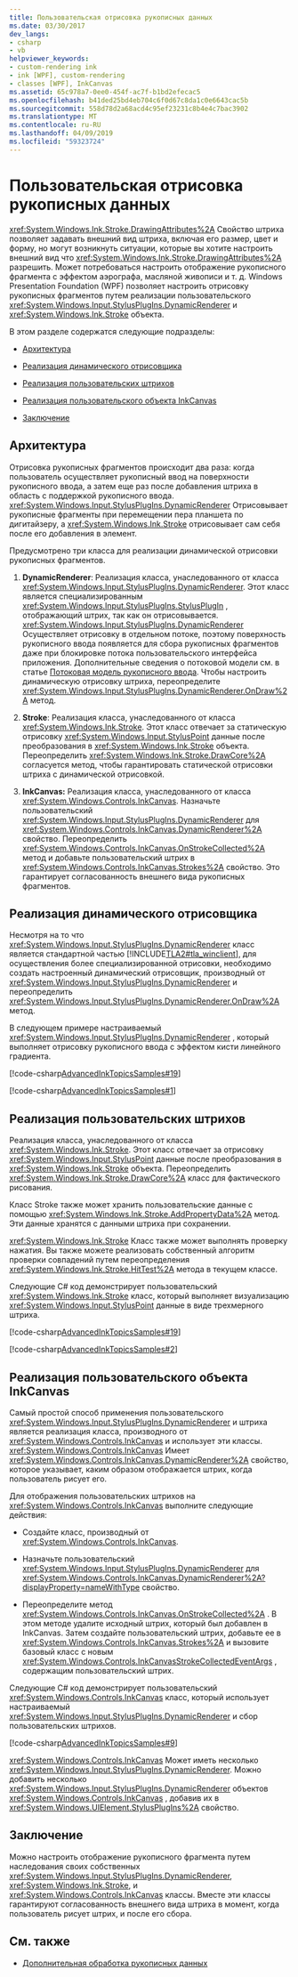 ```yaml
---
title: Пользовательская отрисовка рукописных данных
ms.date: 03/30/2017
dev_langs:
- csharp
- vb
helpviewer_keywords:
- custom-rendering ink
- ink [WPF], custom-rendering
- classes [WPF], InkCanvas
ms.assetid: 65c978a7-0ee0-454f-ac7f-b1bd2efecac5
ms.openlocfilehash: b41ded25bd4eb704c6f0d67c8da1c0e6643cac5b
ms.sourcegitcommit: 558d78d2a68acd4c95ef23231c8b4e4c7bac3902
ms.translationtype: MT
ms.contentlocale: ru-RU
ms.lasthandoff: 04/09/2019
ms.locfileid: "59323724"
---
```

# <a name="custom-rendering-ink"></a>Пользовательская отрисовка рукописных данных
<xref:System.Windows.Ink.Stroke.DrawingAttributes%2A> Свойство штриха позволяет задавать внешний вид штриха, включая его размер, цвет и форму, но могут возникнуть ситуации, которые вы хотите настроить внешний вид что <xref:System.Windows.Ink.Stroke.DrawingAttributes%2A> разрешить. Может потребоваться настроить отображение рукописного фрагмента с эффектом аэрографа, масляной живописи и т. д. Windows Presentation Foundation (WPF) позволяет настроить отрисовку рукописных фрагментов путем реализации пользовательского <xref:System.Windows.Input.StylusPlugIns.DynamicRenderer> и <xref:System.Windows.Ink.Stroke> объекта.  
  
 В этом разделе содержатся следующие подразделы:  
  
-   [Архитектура](#Architecture)  
  
-   [Реализация динамического отрисовщика](#ImplementingADynamicRenderer)  
  
-   [Реализация пользовательских штрихов](#ImplementingCustomStrokes)  
  
-   [Реализация пользовательского объекта InkCanvas](#ImplementingACustomInkCanvas)  
  
-   [Заключение](#Conclusion)  
  
<a name="Architecture"></a>   
## <a name="architecture"></a>Архитектура  
 Отрисовка рукописных фрагментов происходит два раза: когда пользователь осуществляет рукописный ввод на поверхности рукописного ввода, а затем еще раз после добавления штриха в область с поддержкой рукописного ввода. <xref:System.Windows.Input.StylusPlugIns.DynamicRenderer> Отрисовывает рукописные фрагменты при перемещении пера планшета по дигитайзеру, а <xref:System.Windows.Ink.Stroke> отрисовывает сам себя после его добавления в элемент.  
  
 Предусмотрено три класса для реализации динамической отрисовки рукописных фрагментов.  
  
1. **DynamicRenderer**: Реализация класса, унаследованного от класса <xref:System.Windows.Input.StylusPlugIns.DynamicRenderer>. Этот класс является специализированным <xref:System.Windows.Input.StylusPlugIns.StylusPlugIn> , отображающий штрих, так как он отрисовывается. <xref:System.Windows.Input.StylusPlugIns.DynamicRenderer> Осуществляет отрисовку в отдельном потоке, поэтому поверхность рукописного ввода появляется для сбора рукописных фрагментов даже при блокировке потока пользовательского интерфейса приложения. Дополнительные сведения о потоковой модели см. в статье [Потоковая модель рукописного ввода](the-ink-threading-model.md). Чтобы настроить динамическую отрисовку штриха, переопределите <xref:System.Windows.Input.StylusPlugIns.DynamicRenderer.OnDraw%2A> метод.  
  
2. **Stroke**: Реализация класса, унаследованного от класса <xref:System.Windows.Ink.Stroke>. Этот класс отвечает за статическую отрисовку <xref:System.Windows.Input.StylusPoint> данные после преобразования в <xref:System.Windows.Ink.Stroke> объекта. Переопределить <xref:System.Windows.Ink.Stroke.DrawCore%2A> согласуется метод, чтобы гарантировать статической отрисовки штриха с динамической отрисовкой.  
  
3. **InkCanvas:** Реализация класса, унаследованного от класса <xref:System.Windows.Controls.InkCanvas>. Назначьте пользовательский <xref:System.Windows.Input.StylusPlugIns.DynamicRenderer> для <xref:System.Windows.Controls.InkCanvas.DynamicRenderer%2A> свойство. Переопределить <xref:System.Windows.Controls.InkCanvas.OnStrokeCollected%2A> метод и добавьте пользовательский штрих в <xref:System.Windows.Controls.InkCanvas.Strokes%2A> свойство. Это гарантирует согласованность внешнего вида рукописных фрагментов.  
  
<a name="ImplementingADynamicRenderer"></a>   
## <a name="implementing-a-dynamic-renderer"></a>Реализация динамического отрисовщика  
 Несмотря на то что <xref:System.Windows.Input.StylusPlugIns.DynamicRenderer> класс является стандартной частью [!INCLUDE[TLA2#tla_winclient](../../../../includes/tla2sharptla-winclient-md.md)], для осуществления более специализированной отрисовки, необходимо создать настроенный динамический отрисовщик, производный от <xref:System.Windows.Input.StylusPlugIns.DynamicRenderer> и переопределить <xref:System.Windows.Input.StylusPlugIns.DynamicRenderer.OnDraw%2A> метод.  
  
 В следующем примере настраиваемый <xref:System.Windows.Input.StylusPlugIns.DynamicRenderer> , который выполняет отрисовку рукописного ввода с эффектом кисти линейного градиента.  
  
 [!code-csharp[AdvancedInkTopicsSamples#19](~/samples/snippets/csharp/VS_Snippets_Wpf/AdvancedInkTopicsSamples/CSharp/DynamicRenderer.cs#19)]
   
[!code-csharp[AdvancedInkTopicsSamples#1](~/samples/snippets/csharp/VS_Snippets_Wpf/AdvancedInkTopicsSamples/CSharp/DynamicRenderer.cs#1)]
  
  
<a name="ImplementingCustomStrokes"></a>   
## <a name="implementing-custom-strokes"></a>Реализация пользовательских штрихов  
 Реализация класса, унаследованного от класса <xref:System.Windows.Ink.Stroke>. Этот класс отвечает за отрисовку <xref:System.Windows.Input.StylusPoint> данные после преобразования в <xref:System.Windows.Ink.Stroke> объекта. Переопределить <xref:System.Windows.Ink.Stroke.DrawCore%2A> класс для фактического рисования.  
  
 Класс Stroke также может хранить пользовательские данные с помощью <xref:System.Windows.Ink.Stroke.AddPropertyData%2A> метод. Эти данные хранятся с данными штриха при сохранении.  
  
 <xref:System.Windows.Ink.Stroke> Класс также может выполнять проверку нажатия. Вы также можете реализовать собственный алгоритм проверки совпадений путем переопределения <xref:System.Windows.Ink.Stroke.HitTest%2A> метода в текущем классе.  
  
 Следующие C# код демонстрирует пользовательский <xref:System.Windows.Ink.Stroke> класс, который выполняет визуализацию <xref:System.Windows.Input.StylusPoint> данные в виде трехмерного штриха.  
  
 [!code-csharp[AdvancedInkTopicsSamples#19](~/samples/snippets/csharp/VS_Snippets_Wpf/AdvancedInkTopicsSamples/CSharp/DynamicRenderer.cs#19)]
   
[!code-csharp[AdvancedInkTopicsSamples#2](~/samples/snippets/csharp/VS_Snippets_Wpf/AdvancedInkTopicsSamples/CSharp/DynamicRenderer.cs#2)]
  
  
<a name="ImplementingACustomInkCanvas"></a>   
## <a name="implementing-a-custom-inkcanvas"></a>Реализация пользовательского объекта InkCanvas  
 Самый простой способ применения пользовательского <xref:System.Windows.Input.StylusPlugIns.DynamicRenderer> и штриха является реализация класса, производного от <xref:System.Windows.Controls.InkCanvas> и использует эти классы. <xref:System.Windows.Controls.InkCanvas> Имеет <xref:System.Windows.Controls.InkCanvas.DynamicRenderer%2A> свойство, которое указывает, каким образом отображается штрих, когда пользователь рисует его.  
  
 Для отображения пользовательских штрихов на <xref:System.Windows.Controls.InkCanvas> выполните следующие действия:  
  
-   Создайте класс, производный от <xref:System.Windows.Controls.InkCanvas>.  
  
-   Назначьте пользовательский <xref:System.Windows.Input.StylusPlugIns.DynamicRenderer> для <xref:System.Windows.Controls.InkCanvas.DynamicRenderer%2A?displayProperty=nameWithType> свойство.  
  
-   Переопределите метод <xref:System.Windows.Controls.InkCanvas.OnStrokeCollected%2A> . В этом методе удалите исходный штрих, который был добавлен в InkCanvas. Затем создайте пользовательский штрих, добавьте ее в <xref:System.Windows.Controls.InkCanvas.Strokes%2A> и вызовите базовый класс с новым <xref:System.Windows.Controls.InkCanvasStrokeCollectedEventArgs> , содержащим пользовательский штрих.  
  
 Следующие C# код демонстрирует пользовательский <xref:System.Windows.Controls.InkCanvas> класс, который использует настраиваемый <xref:System.Windows.Input.StylusPlugIns.DynamicRenderer> и сбор пользовательских штрихов.  
  
 [!code-csharp[AdvancedInkTopicsSamples#9](~/samples/snippets/csharp/VS_Snippets_Wpf/AdvancedInkTopicsSamples/CSharp/Window1.xaml.cs#9)]  
  
 <xref:System.Windows.Controls.InkCanvas> Может иметь несколько <xref:System.Windows.Input.StylusPlugIns.DynamicRenderer>. Можно добавить несколько <xref:System.Windows.Input.StylusPlugIns.DynamicRenderer> объектов <xref:System.Windows.Controls.InkCanvas> , добавив их в <xref:System.Windows.UIElement.StylusPlugIns%2A> свойство.  
  
<a name="Conclusion"></a>   
## <a name="conclusion"></a>Заключение  
 Можно настроить отображение рукописного фрагмента путем наследования своих собственных <xref:System.Windows.Input.StylusPlugIns.DynamicRenderer>, <xref:System.Windows.Ink.Stroke>, и <xref:System.Windows.Controls.InkCanvas> классы. Вместе эти классы гарантируют согласованность внешнего вида штриха в момент, когда пользователь рисует штрих, и после его сбора.  
  
## <a name="see-also"></a>См. также

- [Дополнительная обработка рукописных данных](advanced-ink-handling.md)
